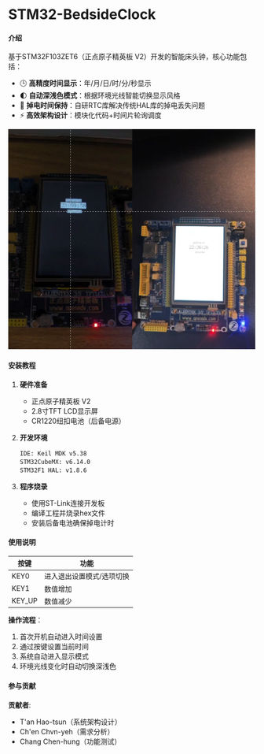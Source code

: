 # STM32-BedsideClock

#### 介绍
基于STM32F103ZET6（正点原子精英板 V2）开发的智能床头钟，核心功能包括：
- 🕒 **高精度时间显示**：年/月/日/时/分/秒显示
- 🌓 **自动深浅色模式**：根据环境光线智能切换显示风格
- 🔋 **掉电时间保持**：自研RTC库解决传统HAL库的掉电丢失问题
- ⚡ **高效架构设计**：模块化代码+时间片轮询调度

![系统演示图](picture.png)


#### 安装教程
1. **硬件准备**
   - 正点原子精英板 V2
   - 2.8寸TFT LCD显示屏
   - CR1220纽扣电池（后备电源）

2. **开发环境**
   ```bash
   IDE: Keil MDK v5.38
   STM32CubeMX: v6.14.0
   STM32F1 HAL: v1.8.6
   ```

3. **程序烧录**
   - 使用ST-Link连接开发板
   - 编译工程并烧录hex文件
   - 安装后备电池确保掉电计时

#### 使用说明
| 按键 | 功能 |
|------|------|
| KEY0 | 进入退出设置模式/选项切换 |
| KEY1 | 数值增加 |
| KEY_UP | 数值减少 |

**操作流程**：
1. 首次开机自动进入时间设置
2. 通过按键设置当前时间
3. 系统自动进入显示模式
4. 环境光线变化时自动切换深浅色

#### 参与贡献
**贡献者**:
- T'an Hao-tsun（系统架构设计）
- Ch'en Chvn-yeh（需求分析）
- Chang Chen-hung（功能测试）



